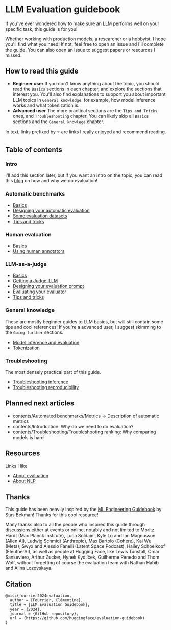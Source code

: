 # LLM Evaluation guidebook

If you've ever wondered how to make sure an LLM performs well on your specific task, this guide is for you! 

Whether working with production models, a researcher or a hobbyist, I hope you'll find what you need! 
If not, feel free to open an issue and I'll complete the guide. You can also open an issue to suggest papers or resources I missed.

## How to read this guide
- **Beginner user**
  If you don't know anything about the topic, you should read the  `Basics` sections in each chapter, and explore the sections that interest you. 
  You'll also find explanations to support you about important LLM topics in `General knowledge`: for example, how model inference works and what tokenization is.
- **Advanced user**
  The more practical sections are the `Tips and Tricks` ones, and `Troubleshooting` chapter. 
  You can likely skip all `Basics` sections and the `General knowlege` chapter.

In text, links prefixed by ⭐ are links I really enjoyed and recommend reading.

## Table of contents

### Intro
I'll add this section later, but if you want an intro on the topic, you can read this [blog](https://huggingface.co/blog/clefourrier/llm-evaluation) on how and why we do evaluation!

### Automatic benchmarks
- [Basics](https://github.com/huggingface/evaluation-guidebook/blob/main/contents/Automated%20benchmarks/Basics.md)
- [Designing your automatic evaluation](https://github.com/huggingface/evaluation-guidebook/blob/main/contents/Automated%20benchmarks/Designing%20your%20automatic%20evaluation.md)
- [Some evaluation datasets](https://github.com/huggingface/evaluation-guidebook/blob/main/contents/Automated%20benchmarks/Some%20evaluation%20datasets.md)
- [Tips and tricks](https://github.com/huggingface/evaluation-guidebook/blob/main/contents/Automated%20benchmarks/Tips%20and%20tricks.md)

### Human evaluation
- [Basics](https://github.com/huggingface/evaluation-guidebook/blob/main/contents/Human%20evaluation/Basics.md)
- [Using human annotators](https://github.com/huggingface/evaluation-guidebook/blob/main/contents/Human%20evaluation/Using%20human%20annotators.md)

### LLM-as-a-judge
- [Basics](https://github.com/huggingface/evaluation-guidebook/blob/main/contents/Model%20as%20a%20judge/Basics.md)
- [Getting a Judge-LLM](https://github.com/huggingface/evaluation-guidebook/blob/main/contents/Model%20as%20a%20judge/Getting%20a%20Judge-LLM.md)
- [Designing your evaluation prompt](https://github.com/huggingface/evaluation-guidebook/blob/main/contents/Model%20as%20a%20judge/Designing%20your%20evaluation%20prompt.md)
- [Evaluating your evaluator](https://github.com/huggingface/evaluation-guidebook/blob/main/contents/Model%20as%20a%20judge/Evaluating%20your%20evaluator.md)
- [Tips and tricks](https://github.com/huggingface/evaluation-guidebook/blob/main/contents/Model%20as%20a%20judge/Tips%20and%20tricks.md)

### General knowledge
These are mostly beginner guides to LLM basics, but will still contain some tips and cool references! 
If you're a advanced user, I suggest skimming to the `Going further` sections.
- [Model inference and evaluation](https://github.com/huggingface/evaluation-guidebook/blob/main/contents/General%20knowledge/Model%20inference%20and%20evaluation.md)
- [Tokenization](https://github.com/huggingface/evaluation-guidebook/blob/main/contents/General%20knowledge/Tokenization.md)

### Troubleshooting
The most densely practical part of this guide. 
- [Troubleshooting inference](https://github.com/huggingface/evaluation-guidebook/blob/main/contents/Troubleshooting/Troubleshooting%20inference.md)
- [Troubleshooting reproducibility](https://github.com/huggingface/evaluation-guidebook/blob/main/contents/Troubleshooting/Troubleshooting%20reproducibility.md)

## Planned next articles
- contents/Automated benchmarks/Metrics -> Description of automatic metrics
- contents/Introduction: Why do we need to do evaluation?
- contents/Troubleshooting/Troubleshooting ranking: Why comparing models is hard

## Resources
Links I like
- [About evaluation](https://github.com/huggingface/evaluation-guidebook/blob/main/resources/About%20evaluation.md)
- [About NLP](https://github.com/huggingface/evaluation-guidebook/blob/main/resources/About%20NLP.md)

## Thanks
This guide has been heavily inspired by the [ML Engineering Guidebook](https://github.com/stas00/ml-engineering) by Stas Bekman! Thanks for this cool resource!

Many thanks also to all the people who inspired this guide through discussions either at events or online, notably and not limited to Moritz Hardt (Max Planck Institute), Luca Soldaini, Kyle Lo and Ian Magnusson (Allen AI), Ludwig Schmidt (Anthropic), Max Bartolo (Cohere), Kai Wu (Meta), Swyx and Alessio Fanelli (Latent Space Podcast), Hailey Schoelkopf (EleutherAI), as well as people at Hugging Face, like Lewis Tunstall, Omar Sanseviero, Arthur Zucker, Hynek Kydlíček, Guilherme Penedo and Thom Wolf, without forgetting of course the evaluation team with Nathan Habib and Alina Lozovskaya.

## Citation
```
@misc{fourrier2024evaluation,
  author = {Fourrier, Clémentine},
  title = {LLM Evaluation Guidebook},
  year = {2024},
  journal = {GitHub repository},
  url = {https://github.com/huggingface/evaluation-guidebook)
}
```
